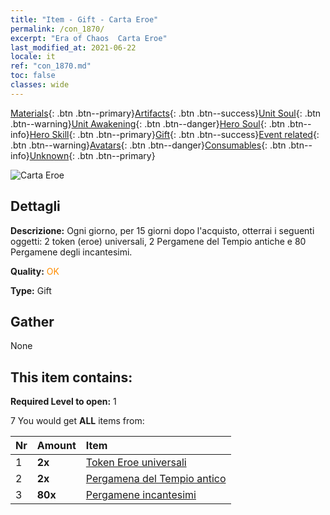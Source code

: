 ```yaml
---
title: "Item - Gift - Carta Eroe"
permalink: /con_1870/
excerpt: "Era of Chaos  Carta Eroe"
last_modified_at: 2021-06-22
locale: it
ref: "con_1870.md"
toc: false
classes: wide
---
```

 [Materials](/ItemsIT/){: .btn .btn--primary}[Artifacts](/ItemsIT/Artifacts/){: .btn .btn--success}[Unit Soul](/ItemsIT/UnitSoul/){: .btn .btn--warning}[Unit Awakening](/ItemsIT/UnitAwakening/){: .btn .btn--danger}[Hero Soul](/ItemsIT/HeroSoul/){: .btn .btn--info}[Hero Skill](/ItemsIT/HeroSkill/){: .btn .btn--primary}[Gift](/ItemsIT/Gift/){: .btn .btn--success}[Event related](/ItemsIT/Events/){: .btn .btn--warning}[Avatars](/ItemsIT/Avatars/){: .btn .btn--danger}[Consumables](/ItemsIT/Consumables/){: .btn .btn--info}[Unknown](/ItemsIT/Unknown/){: .btn .btn--primary}

 ![Carta Eroe](/images/t/i_907493.png)

## Dettagli
 **Descrizione:** Ogni giorno, per 15 giorni dopo l'acquisto, otterrai i seguenti oggetti: 2 token (eroe) universali, 2 Pergamene del Tempio antiche e 80 Pergamene degli incantesimi.

 **Quality:** <span style="color: #FF8C00">OK</span>

 **Type:** Gift

## Gather

  None

## This item contains:

 **Required Level to open:** 1

 7 You would get **ALL** items  from:

  | Nr | Amount |     Item    |
  |:---|:-------|:------------|
  | 1 |  **2x** | [Token Eroe universali](/ItemsIT/her_358/) |  | 
  | 2 |  **2x** | [Pergamena del Tempio antico](/ItemsIT/con_697/) |  | 
  | 3 |  **80x** | [Pergamene incantesimi](/ItemsIT/con_694/) |  | 

